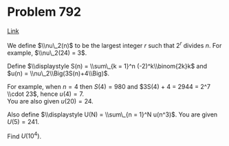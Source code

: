 # Problem 792

[Link](https://projecteuler.net/problem=792)

We define $\\nu\_2(n)$ to be the largest integer $r$ such that $2^r$ divides $n$. For example, $\\nu\_2(24) = 3$. 

Define $\\displaystyle S(n) = \\sum\_{k = 1}^n (-2)^k\\binom{2k}k$ and $u(n) = \\nu\_2\\Big(3S(n)+4\\Big)$. 

For example, when $n = 4$ then $S(4) = 980$ and $3S(4) + 4 = 2944 = 2^7 \\cdot 23$, hence $u(4) = 7$.  
You are also given $u(20) = 24$. 

Also define $\\displaystyle U(N) = \\sum\_{n = 1}^N u(n^3)$. You are given $U(5) = 241$. 

Find $U(10^4)$.
